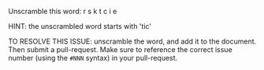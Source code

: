 Unscramble this word: r s k t c i e

HINT: the unscrambled word starts with 'tic'



TO RESOLVE THIS ISSUE: unscramble the word, and add it to the document. Then submit a pull-request.  Make sure to reference the correct issue  number (using the `#NNN` syntax) in your pull-request. 
